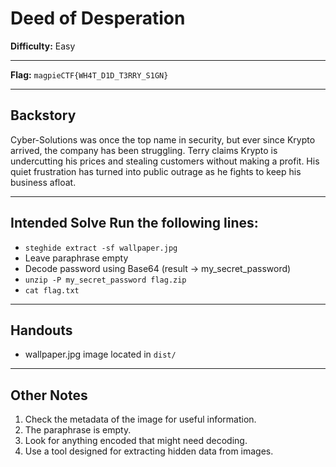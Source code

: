 # **Deed of Desperation**  

**Difficulty:** Easy  

---

**Flag:** `magpieCTF{WH4T_D1D_T3RRY_S1GN}`  

---


## **Backstory**  
Cyber-Solutions was once the top name in security, but ever since Krypto arrived, the company has been struggling. Terry claims Krypto is undercutting his prices and stealing customers without making a profit. His quiet frustration has turned into public outrage as he fights to keep his business afloat.


---
## **Intended Solve**  Run the following lines:
- ```steghide extract -sf wallpaper.jpg```
- Leave paraphrase empty
- Decode password using Base64 (result -> my_secret_password)
- ```unzip -P my_secret_password flag.zip```
- ```cat flag.txt```
  
---

## **Handouts**  
- wallpaper.jpg image located in `dist/`


---

## **Other Notes**  
1. Check the metadata of the image for useful information.
2. The paraphrase is empty.
3. Look for anything encoded that might need decoding.
4. Use a tool designed for extracting hidden data from images.








  

